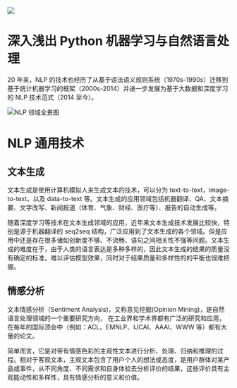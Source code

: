 ![](http://nebula.wsimg.com/9231017c407c70957eb3f708365e7a49?AccessKeyId=05106B70AA8440180999&disposition=0&alloworigin=1)

# 深入浅出 Python 机器学习与自然语言处理

20 年来，NLP 的技术也经历了从基于语法语义规则系统（1970s-1990s）迁移到基于统计机器学习的框架（2000s-2014）并进一步发展为基于大数据和深度学习的 NLP 技术范式（2014 至今）。

![NLP 领域全景图](https://s2.ax1x.com/2019/10/11/uHexcq.png)

# NLP 通用技术

## 文本生成

文本生成是使用计算机模拟人来生成文本的技术，可以分为 text-to-text，image-to-text，以及 data-to-text 等。文本生成的应用领域包括机器翻译、QA、文本摘要、文字改写、新闻报道（体育、气象、财经、医疗等）、报告的自动生成等。

随着深度学习等技术在文本生成领域的应用，近年来文本生成技术发展比较快，特别是源于机器翻译的 seq2seq 结构，广泛应用到了文本生成的各个领域。但是应用中还是存在很多诸如创新度不够、不流畅、语句之间相关性不强等问题。文本生成的难度在于，由于人类的语言表达是多种多样的，因此文本生成的结果的质量没有确定的标准，难以评估模型效果，同时对于结果质量和多样性的的平衡也很难把握。

## 情感分析

文本情感分析（Sentiment Analysis)，又称意见挖掘(Opinion Mining)，是自然语言处理领域的一个重要研究方向， 在工业界和学术界都有广泛的研究和应用，在每年的国际顶会中（例如：ACL、EMNLP、IJCAI、AAAI、WWW 等）都有大量的论文。

简单而言，它是对带有情感色彩的主观性文本进行分析、处理、归纳和推理的过程。相对于客观文本，主观文本包含了用户个人的想法或态度，是用户群体对某产品或事件，从不同角度、不同需求和自身体验去分析评价的结果，这些评价具有主观能动性和多样性，具有情感分析的意义和价值。
